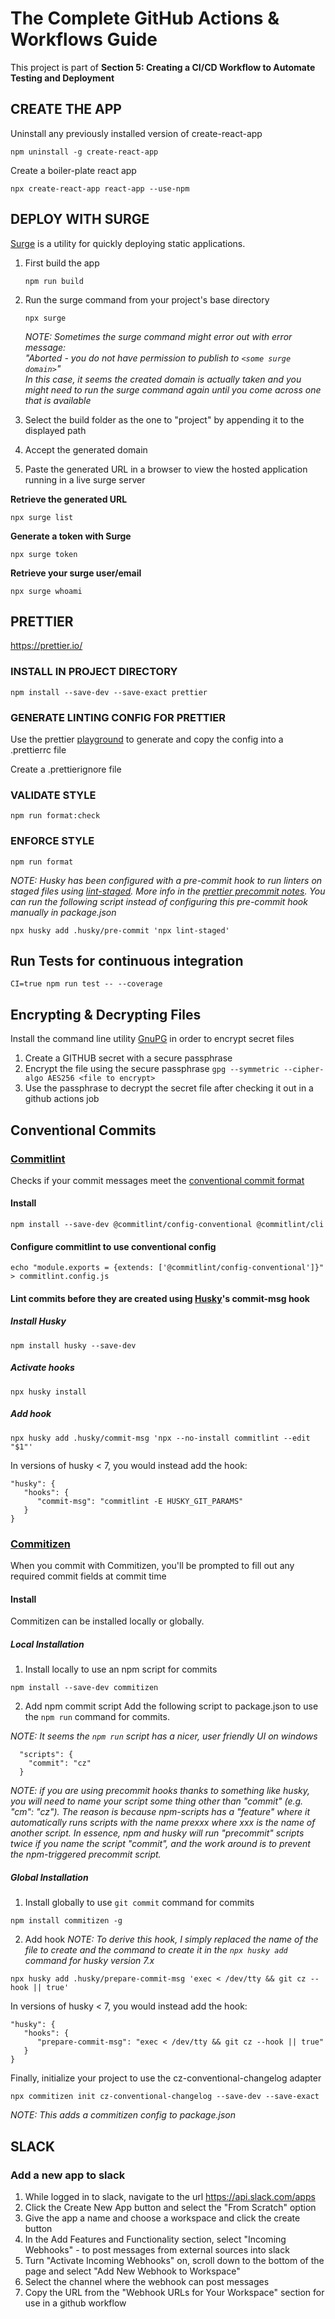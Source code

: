 # The Complete GitHub Actions & Workflows Guide

This project is part of **Section 5: Creating a CI/CD Workflow to Automate Testing and Deployment**

## **CREATE THE APP**

Uninstall any previously installed version of create-react-app

`npm uninstall -g create-react-app`

Create a boiler-plate react app

`npx create-react-app react-app --use-npm`

## **DEPLOY WITH SURGE**

[Surge](https://surge.sh/) is a utility for quickly deploying static applications.

1. First build the app

   `npm run build`

2. Run the surge command from your project's base directory

   `npx surge`

   _NOTE: Sometimes the surge command might error out with error message:<br/>
   "Aborted - you do not have permission to publish to `<some surge domain>`"<br/>
   In this case, it seems the created domain is actually taken and you might
   need to run the surge command again until you come across one that is available_

3. Select the build folder as the one to "project" by appending it to the displayed path
4. Accept the generated domain
5. Paste the generated URL in a browser to view the hosted application running in a live surge server

**Retrieve the generated URL**

`npx surge list`

**Generate a token with Surge**

`npx surge token`

**Retrieve your surge user/email**

`npx surge whoami`

## **PRETTIER**

https://prettier.io/

### **INSTALL IN PROJECT DIRECTORY**

`npm install --save-dev --save-exact prettier`

### **GENERATE LINTING CONFIG FOR PRETTIER**

Use the prettier [playground](https://prettier.io/playground/) to generate and copy the config into a .prettierrc file

Create a .prettierignore file

### **VALIDATE STYLE**

`npm run format:check`

### **ENFORCE STYLE**

`npm run format`

_NOTE: Husky has been configured with a pre-commit hook to run linters on staged files using [lint-staged](https://github.com/okonet/lint-staged). More info in the [prettier precommit notes](https://prettier.io/docs/en/precommit.html). You can run the following script instead of configuring this pre-commit hook manually in package.json_

`npx husky add .husky/pre-commit 'npx lint-staged'`

## **Run Tests for continuous integration**

`CI=true npm run test -- --coverage`

## **Encrypting & Decrypting Files**

Install the command line utility [GnuPG](https://www.gnupg.org/) in order to encrypt secret files

1. Create a GITHUB secret with a secure passphrase
2. Encrypt the file using the secure passphrase
   `gpg --symmetric --cipher-algo AES256 <file to encrypt>`
3. Use the passphrase to decrypt the secret file after checking it out in a github actions job

## **Conventional Commits**

### **[Commitlint](https://github.com/conventional-changelog/commitlint)**

Checks if your commit messages meet the [conventional commit format](https://conventionalcommits.org/)

#### Install

`npm install --save-dev @commitlint/config-conventional @commitlint/cli`

#### Configure commitlint to use conventional config

`echo "module.exports = {extends: ['@commitlint/config-conventional']}" > commitlint.config.js`

#### Lint commits before they are created using [Husky](https://github.com/typicode/husky)'s commit-msg hook

##### Install Husky

`npm install husky --save-dev`

##### Activate hooks

`npx husky install`

##### Add hook

`npx husky add .husky/commit-msg 'npx --no-install commitlint --edit "$1"'`

In versions of husky < 7, you would instead add the hook:

```
"husky": {
   "hooks": {
      "commit-msg": "commitlint -E HUSKY_GIT_PARAMS"
   }
}
```

### **[Commitizen](https://github.com/commitizen/cz-cli)**

When you commit with Commitizen, you'll be prompted to fill out any required commit fields at commit time

#### Install

Commitizen can be installed locally or globally.

##### Local Installation

1. Install locally to use an npm script for commits

`npm install --save-dev commitizen`

2. Add npm commit script
   Add the following script to package.json to use the `npm run` command for commits.

_NOTE: It seems the `npm run` script has a nicer, user friendly UI on windows_

```
  "scripts": {
    "commit": "cz"
  }
```

_NOTE: if you are using precommit hooks thanks to something like husky, you will need to name your script some thing other than "commit" (e.g. "cm": "cz"). The reason is because npm-scripts has a "feature" where it automatically runs scripts with the name prexxx where xxx is the name of another script. In essence, npm and husky will run "precommit" scripts twice if you name the script "commit", and the work around is to prevent the npm-triggered precommit script._

##### Global Installation

1. Install globally to use `git commit` command for commits

`npm install commitizen -g`

2. Add hook
   _NOTE: To derive this hook, I simply replaced the name of the file to create and the command to create it in the `npx husky add` command for husky version 7.x_

`npx husky add .husky/prepare-commit-msg 'exec < /dev/tty && git cz --hook || true'`

In versions of husky < 7, you would instead add the hook:

```
"husky": {
   "hooks": {
      "prepare-commit-msg": "exec < /dev/tty && git cz --hook || true"
   }
}
```

Finally, initialize your project to use the cz-conventional-changelog adapter

`npx commitizen init cz-conventional-changelog --save-dev --save-exact`

_NOTE: This adds a commitizen config to package.json_

## **SLACK**

### Add a new app to slack

1. While logged in to slack, navigate to the url https://api.slack.com/apps
2. Click the Create New App button and select the "From Scratch" option
3. Give the app a name and choose a workspace and click the create button
4. In the Add Features and Functionality section, select "Incoming Webhooks" - to post messages from external sources into slack
5. Turn "Activate Incoming Webhooks" on, scroll down to the bottom of the page and select "Add New Webhook to Workspace"
6. Select the channel where the webhook can post messages
7. Copy the URL from the "Webhook URLs for Your Workspace" section for use in a github workflow

<!-- # Getting Started with Create React App

This project was bootstrapped with [Create React App](https://github.com/facebook/create-react-app).

## **Available Scripts**

In the project directory, you can run:

### `npm start`

Runs the app in the development mode.\
Open [http://localhost:3000](http://localhost:3000) to view it in the browser.

The page will reload if you make edits.\
You will also see any lint errors in the console.

### `npm test`

Launches the test runner in the interactive watch mode.\
See the section about [running tests](https://facebook.github.io/create-react-app/docs/running-tests) for more information.

### `npm run build`

Builds the app for production to the `build` folder.\
It correctly bundles React in production mode and optimizes the build for the best performance.

The build is minified and the filenames include the hashes.\
Your app is ready to be deployed!

See the section about [deployment](https://facebook.github.io/create-react-app/docs/deployment) for more information.

### `npm run eject`

**Note: this is a one-way operation. Once you `eject`, you can’t go back!**

If you aren’t satisfied with the build tool and configuration choices, you can `eject` at any time. This command will remove the single build dependency from your project.

Instead, it will copy all the configuration files and the transitive dependencies (webpack, Babel, ESLint, etc) right into your project so you have full control over them. All of the commands except `eject` will still work, but they will point to the copied scripts so you can tweak them. At this point you’re on your own.

You don’t have to ever use `eject`. The curated feature set is suitable for small and middle deployments, and you shouldn’t feel obligated to use this feature. However we understand that this tool wouldn’t be useful if you couldn’t customize it when you are ready for it.

## **Learn More**

You can learn more in the [Create React App documentation](https://facebook.github.io/create-react-app/docs/getting-started).

To learn React, check out the [React documentation](https://reactjs.org/).

### Code Splitting

This section has moved here: [https://facebook.github.io/create-react-app/docs/code-splitting](https://facebook.github.io/create-react-app/docs/code-splitting)

### Analyzing the Bundle Size

This section has moved here: [https://facebook.github.io/create-react-app/docs/analyzing-the-bundle-size](https://facebook.github.io/create-react-app/docs/analyzing-the-bundle-size)

### Making a Progressive Web App

This section has moved here: [https://facebook.github.io/create-react-app/docs/making-a-progressive-web-app](https://facebook.github.io/create-react-app/docs/making-a-progressive-web-app)

### Advanced Configuration

This section has moved here: [https://facebook.github.io/create-react-app/docs/advanced-configuration](https://facebook.github.io/create-react-app/docs/advanced-configuration)

### Deployment

This section has moved here: [https://facebook.github.io/create-react-app/docs/deployment](https://facebook.github.io/create-react-app/docs/deployment)

### `npm run build` fails to minify

This section has moved here: [https://facebook.github.io/create-react-app/docs/troubleshooting#npm-run-build-fails-to-minify](https://facebook.github.io/create-react-app/docs/troubleshooting#npm-run-build-fails-to-minify) -->
